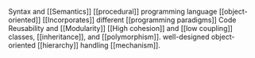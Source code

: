 
Syntax and [[Semantics]]
[[procedural]] programming language
[[object-oriented]]
[[Incorporates]] different [[programming paradigms]]
Code Reusability and [[Modularity]]
[[High cohesion]] and [[low coupling]]
classes, [[inheritance]], and [[polymorphism]].
well-designed object-oriented [[hierarchy]]
handling [[mechanism]].
